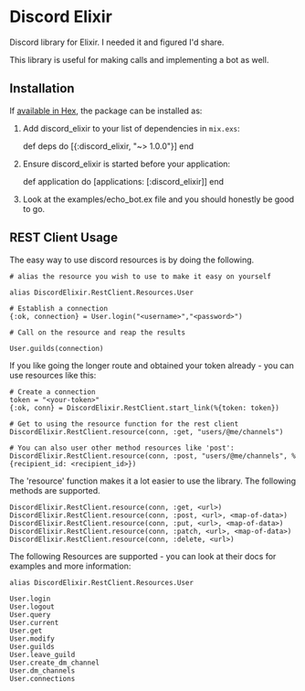 # Discord Elixir

Discord library for Elixir. I needed it and figured I'd share.

This library is useful for making calls and implementing a bot as well.

## Installation

If [available in Hex](https://hex.pm/docs/publish), the package can be installed as:

  1. Add discord_elixir to your list of dependencies in `mix.exs`:

        def deps do
          [{:discord_elixir, "~> 1.0.0"}]
        end

  2. Ensure discord_elixir is started before your application:

        def application do
          [applications: [:discord_elixir]]
        end

  3. Look at the examples/echo_bot.ex file and you should honestly be
     good to go.

## REST Client Usage

The easy way to use discord resources is by doing the following.

	# alias the resource you wish to use to make it easy on yourself
	
	alias DiscordElixir.RestClient.Resources.User
	
	# Establish a connection
	{:ok, connection} = User.login("<username>","<password>")
	
	# Call on the resource and reap the results
	
	User.guilds(connection)
	
If you like going the longer route and obtained your token already - you can use resources like this:
	
	# Create a connection
	token = "<your-token>"
	{:ok, conn} = DiscordElixir.RestClient.start_link(%{token: token})
	
	# Get to using the resource function for the rest client
	DiscordElixir.RestClient.resource(conn, :get, "users/@me/channels")

	# You can also user other method resources like 'post':
	DiscordElixir.RestClient.resource(conn, :post, "users/@me/channels", %{recipient_id: <recipient_id>})
	
The 'resource' function makes it a lot easier to use the library. The following methods are supported.

	DiscordElixir.RestClient.resource(conn, :get, <url>)
	DiscordElixir.RestClient.resource(conn, :post, <url>, <map-of-data>)
	DiscordElixir.RestClient.resource(conn, :put, <url>, <map-of-data>)
	DiscordElixir.RestClient.resource(conn, :patch, <url>, <map-of-data>)
	DiscordElixir.RestClient.resource(conn, :delete, <url>)


The following Resources are supported - you can look at their docs for examples and more information:

	alias DiscordElixir.RestClient.Resources.User

	User.login
	User.logout
	User.query
	User.current
	User.get
	User.modify
	User.guilds
	User.leave_guild
	User.create_dm_channel
	User.dm_channels
	User.connections
	




